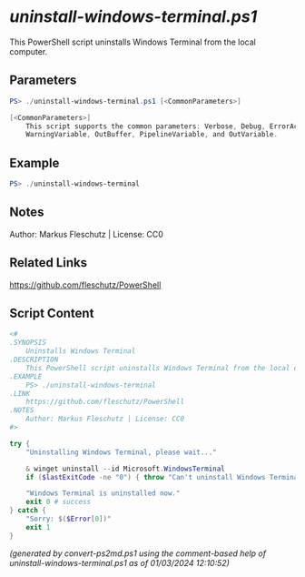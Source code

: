 *uninstall-windows-terminal.ps1*
================

This PowerShell script uninstalls Windows Terminal from the local computer.

Parameters
----------
```powershell
PS> ./uninstall-windows-terminal.ps1 [<CommonParameters>]

[<CommonParameters>]
    This script supports the common parameters: Verbose, Debug, ErrorAction, ErrorVariable, WarningAction, 
    WarningVariable, OutBuffer, PipelineVariable, and OutVariable.
```

Example
-------
```powershell
PS> ./uninstall-windows-terminal

```

Notes
-----
Author: Markus Fleschutz | License: CC0

Related Links
-------------
https://github.com/fleschutz/PowerShell

Script Content
--------------
```powershell
<#
.SYNOPSIS
	Uninstalls Windows Terminal
.DESCRIPTION
	This PowerShell script uninstalls Windows Terminal from the local computer.
.EXAMPLE
	PS> ./uninstall-windows-terminal
.LINK
	https://github.com/fleschutz/PowerShell
.NOTES
	Author: Markus Fleschutz | License: CC0
#>

try {
	"Uninstalling Windows Terminal, please wait..."

	& winget uninstall --id Microsoft.WindowsTerminal
	if ($lastExitCode -ne "0") { throw "Can't uninstall Windows Terminal, is it installed?" }

	"Windows Terminal is uninstalled now."
	exit 0 # success
} catch {
	"Sorry: $($Error[0])"
	exit 1
}
```

*(generated by convert-ps2md.ps1 using the comment-based help of uninstall-windows-terminal.ps1 as of 01/03/2024 12:10:52)*
